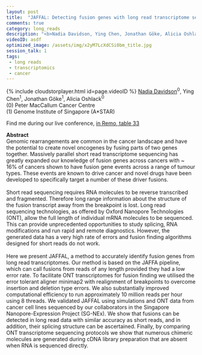 ```yaml
---
layout: post
title:  "JAFFAL: Detecting fusion genes with long read transcriptome sequencing"
comments: true
category: long_reads
description: "<b>Nadia Davidson, Ying Chen, Jonathan Göke, Alicia Oshlack</b><br/>Genomic rearrangements are common in the cancer la..."
videoID: asdf
optimized_image: /assets/img/x2yM7LcXdCSi0bm_title.jpg
session_talk: 1
tags:
 - long reads
 - transcriptomics
 - cancer
---
```

{% include cloudstorplayer.html id=page.videoID %}
<u>Nadia Davidson</u><sup>0</sup>, Ying Chen<sup>1</sup>, Jonathan Göke<sup>1</sup>, Alicia Oshlack<sup>0</sup><br/>
\(0\) Peter MacCallum Cancer Centre<br/>
\(1\) Genome Institute of Singapore (A*STAR)

Find me during our live conference, [in Remo, table 33](https://remo.co)

<b>Abstract</b><br/>
Genomic rearrangements are common in the cancer landscape and have the potential to create novel oncogenes by fusing parts of two genes together. Massively parallel short read transcriptome sequencing has greatly expanded our knowledge of fusion genes across cancers with ~ 16% of cancers shown to have fusion gene events across a range of tumour types. These events are known to drive cancer and novel drugs have been developed to specifically target a number of these driver fusions.<br/><br/>Short read sequencing requires RNA molecules to be reverse transcribed and fragmented. Therefore long range information about the structure of the fusion transcript away from the breakpoint is lost. Long read sequencing technologies, as offered by Oxford Nanopore Technologies \(ONT\), allow the full length of individual mRNA molecules to be sequenced. This can provide unprecedented opportunities to study splicing, RNA modifications and run rapid and remote diagnostics.  However, the generated data has a very high rate of errors and fusion finding algorithms designed for short reads do not work.<br/> <br/>Here we present JAFFAL, a method to accurately identify fusion genes from long read transcriptomes. Our method is based on the JAFFA pipeline, which can call fusions from reads of any length provided they had a low error rate. To facilitate ONT transcriptomes for fusion finding we utilised the error tolerant aligner minimap2 with realignment of breakpoints to overcome insertion and deletion type errors. We also substantially improved computational efficiency to run approximately 10 million reads per hour using 8 threads. We validated JAFFAL using simulations and ONT data from cancer cell lines sequenced by our collaborators in the Singapore Nanopore-Expression Project \(SG-NEx\). We show that fusions can be detected in long read data with similar accuracy as short reads, and in addition, their splicing structure can be ascertained. Finally, by comparing ONT transcriptome sequencing protocols we show that numerous chimeric molecules are generated during cDNA library preparation that are absent when RNA is sequenced directly.<br/>

